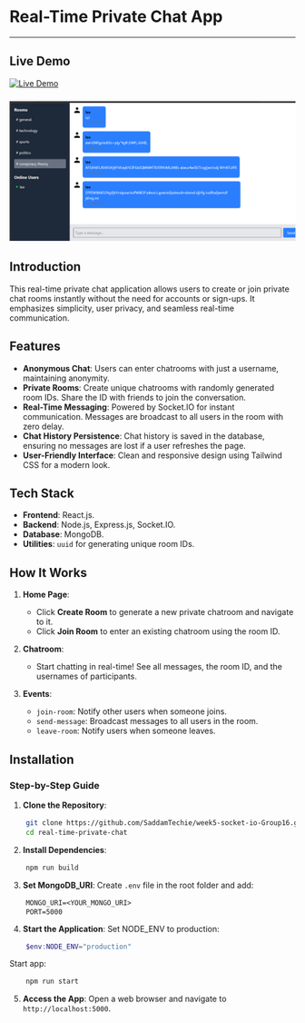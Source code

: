 # Real-Time Private Chat App

---

## Live Demo

[![Live Demo](https://img.shields.io/badge/Live-Demo-brightgreen)](https://week5-socket-io-group16.onrender.com/)

### [![Home Screenshot](./screenshots/chat-app.png)](https://week5-socket-io-group16.onrender.com/)

## Introduction

This real-time private chat application allows users to create or join private chat rooms instantly without the need for accounts or sign-ups. It emphasizes simplicity, user privacy, and seamless real-time communication.

## Features

- **Anonymous Chat**: Users can enter chatrooms with just a username, maintaining anonymity.
- **Private Rooms**: Create unique chatrooms with randomly generated room IDs. Share the ID with friends to join the conversation.
- **Real-Time Messaging**: Powered by Socket.IO for instant communication. Messages are broadcast to all users in the room with zero delay.
- **Chat History Persistence**: Chat history is saved in the database, ensuring no messages are lost if a user refreshes the page.
- **User-Friendly Interface**: Clean and responsive design using Tailwind CSS for a modern look.

## Tech Stack

- **Frontend**: React.js.
- **Backend**: Node.js, Express.js, Socket.IO.
- **Database**: MongoDB.
- **Utilities**: `uuid` for generating unique room IDs.

## How It Works

1. **Home Page**:

   - Click **Create Room** to generate a new private chatroom and navigate to it.
   - Click **Join Room** to enter an existing chatroom using the room ID.

2. **Chatroom**:

   - Start chatting in real-time! See all messages, the room ID, and the usernames of participants.

3. **Events**:
   - `join-room`: Notify other users when someone joins.
   - `send-message`: Broadcast messages to all users in the room.
   - `leave-room`: Notify users when someone leaves.

## Installation

### Step-by-Step Guide

1. **Clone the Repository**:

```bash
    git clone https://github.com/SaddamTechie/week5-socket-io-Group16.git real-time-private-cat
    cd real-time-private-chat
```

2. **Install Dependencies**:

```bash
    npm run build
```

3. **Set MongoDB_URI**:
   Create `.env` file in the root folder and add:

```
    MONGO_URI=<YOUR_MONGO_URI>
    PORT=5000
```

4. **Start the Application**:
   Set NODE_ENV to production:

```powershell
    $env:NODE_ENV="production"
```

Start app:

```bash
    npm run start
```

5. **Access the App**:
   Open a web browser and navigate to `http://localhost:5000`.
